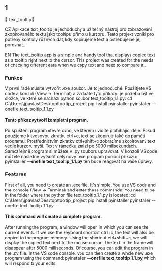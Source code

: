## 1 ##
📂 text_tooltip 📂

CZ Aplikace text_tooltip je jednoduchý a užitečný nástroj pro zobrazování zkopírovaného textu jako tooltipu přímo u kurzoru. Tento projekt vznikl pro potřeby kontroly různých dat, kdy kopírujeme text a potřebujeme jej porovnat.. <br><br>
EN The text_tooltip app is a simple and handy tool that displays copied text as a tooltip right next to the cursor. This project was created for the needs of checking different data when we copy text and need to compare it..

### Funkce ###
V první řadě musíte vytvořit .exe soubor. 
Je to jednoduché. Použitjete VS code a konzoli (View -> Terminal) a zadaáte tyto příkazy:
je potřeba být ve složce, ve které se nachází python soubor text_tooltip_1.1.py:
cd C:\Users\jpawlas\Desktop\tooltip_project
pip install pyinstaller
pyinstaller --onefile text_tooltip_1.1.py
#### Tento příkaz vytvoří kompletní program. #### 

Po spuštění program otevře okno, ve kterém uvidíte probíhající děje. 
Pokud použijeme klávesovou zkratku ctrl+c, text se zkopíruje také do paměti programu.
Prostřednictvím zkratky ctrl+shift+q zobrazíme zkopírovaný text vedle kurzoru myši. 
Text v rámečku zmizí po 5000 milisekundách.
Samozřejmě program si můžete v .py souboru upravovat. 
V konzoli VS code můžete následně vytvořit celý nový .exe program pomocí příkazu: pyinstaller **--onefile text_tooltip_1.1.py**
ten bude reagovat na vaše úpravy. 

### Features ###
First of all, you need to create an .exe file.
It's simple. You use VS code and the console (View -> Terminal) and enter these commands:
You need to be in the folder where the python file text_tooltip_1.1.py is located:
cd C:\Users\jpawlas\Desktop\tooltip_project
pip install pyinstaller
pyinstaller --onefile text_tooltip_1.1.py
#### This command will create a complete program. ####

After running the program, a window will open in which you can see the current events.
If we use the keyboard shortcut ctrl+c, the text will also be copied to the program memory.
Using the shortcut ctrl+shift+q, we will display the copied text next to the mouse cursor.
The text in the frame will disappear after 5000 milliseconds.
Of course, you can edit the program in the .py file.
In the VS code console, you can then create a whole new .exe program using the command: pyinstaller **--onefile text_tooltip_1.1.py**
which will respond to your edits.
